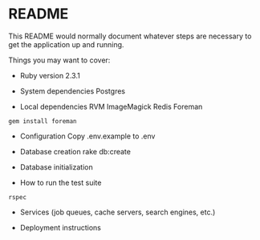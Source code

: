 # README

This README would normally document whatever steps are necessary to get the
application up and running.

Things you may want to cover:

* Ruby version
2.3.1

* System dependencies
Postgres

* Local dependencies
RVM
ImageMagick
Redis
Foreman
```
gem install foreman
```

* Configuration
Copy .env.example to .env

* Database creation
rake db:create

* Database initialization

* How to run the test suite
```
rspec
```

* Services (job queues, cache servers, search engines, etc.)

* Deployment instructions
